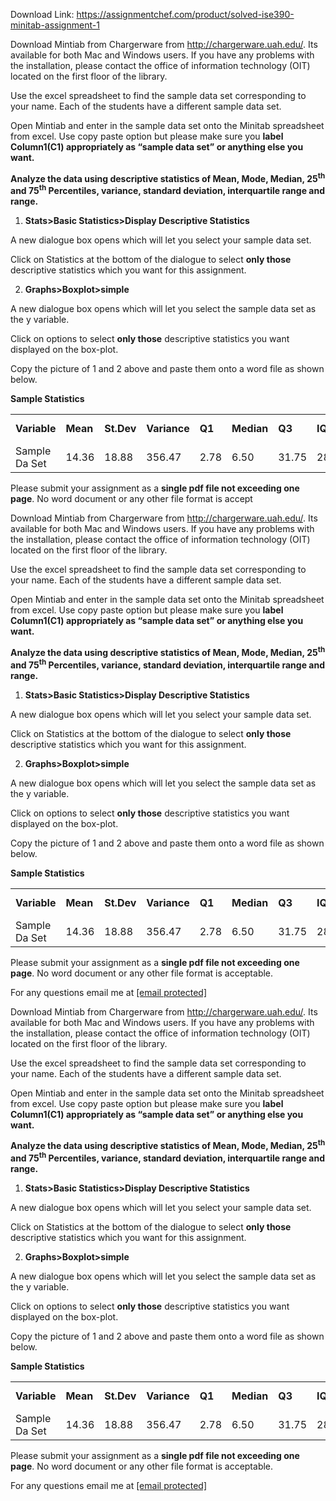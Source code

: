 Download Link: https://assignmentchef.com/product/solved-ise390-minitab-assignment-1
<br>



Download Mintiab from Chargerware from <a href="http://chargerware.uah.edu/">http://chargerware.uah.edu/</a>. Its available for both Mac and Windows users. If you have any problems with the installation, please contact the office of information technology (OIT) located on the first floor of the library.




Use the excel spreadsheet to find the sample data set corresponding to your name. Each of the students have a different sample data set.




Open Mintiab and enter in the sample data set onto the Minitab spreadsheet from excel. Use copy paste option but please make sure you <strong>label Column1(C1) appropriately as “sample data set” or anything else you want.</strong>




<strong>Analyze the data using descriptive statistics of Mean, Mode, Median, 25<sup>th</sup> and 75<sup>th</sup> Percentiles, variance, standard deviation, interquartile range and range. </strong>




<ol>

 <li><strong>Stats&gt;Basic Statistics&gt;Display Descriptive Statistics</strong></li>

</ol>

A new dialogue box opens which will let you select your sample data set.

Click on Statistics at the bottom of the dialogue to select <strong>only those</strong> descriptive statistics which you want for this assignment.




<ol start="2">

 <li><strong>Graphs&gt;Boxplot&gt;simple</strong></li>

</ol>

A new dialogue box opens which will let you select the sample data set as the y variable.

Click on options to select <strong>only those</strong> descriptive statistics you want displayed on the box-plot.




Copy the picture of 1 and 2 above and paste them onto a word file as shown below.

<strong> </strong>

<strong>Sample Statistics</strong>

<table width="620">

 <tbody>

  <tr>

   <td><strong>Variable</strong></td>

   <td><strong>Mean</strong></td>

   <td><strong> St.Dev</strong></td>

   <td><strong> Variance</strong></td>

   <td><strong> Q1</strong></td>

   <td><strong>Median</strong></td>

   <td><strong>Q3</strong></td>

   <td><strong>IQR</strong></td>

   <td><strong>Mode</strong></td>

   <td><strong>N forMode</strong></td>

  </tr>

  <tr>

   <td>Sample Da Set</td>

   <td>14.36</td>

   <td>18.88</td>

   <td>356.47</td>

   <td>2.78</td>

   <td>6.50</td>

   <td>31.75</td>

   <td>28.97</td>

   <td>*</td>

   <td>0</td>

  </tr>

 </tbody>

</table>







Please submit your assignment as a <strong>single pdf file not exceeding one page</strong>. No word document or any other file format is accept




Download Mintiab from Chargerware from <a href="http://chargerware.uah.edu/">http://chargerware.uah.edu/</a>. Its available for both Mac and Windows users. If you have any problems with the installation, please contact the office of information technology (OIT) located on the first floor of the library.




Use the excel spreadsheet to find the sample data set corresponding to your name. Each of the students have a different sample data set.




Open Mintiab and enter in the sample data set onto the Minitab spreadsheet from excel. Use copy paste option but please make sure you <strong>label Column1(C1) appropriately as “sample data set” or anything else you want.</strong>




<strong>Analyze the data using descriptive statistics of Mean, Mode, Median, 25<sup>th</sup> and 75<sup>th</sup> Percentiles, variance, standard deviation, interquartile range and range. </strong>




<ol>

 <li><strong>Stats&gt;Basic Statistics&gt;Display Descriptive Statistics</strong></li>

</ol>

A new dialogue box opens which will let you select your sample data set.

Click on Statistics at the bottom of the dialogue to select <strong>only those</strong> descriptive statistics which you want for this assignment.




<ol start="2">

 <li><strong>Graphs&gt;Boxplot&gt;simple</strong></li>

</ol>

A new dialogue box opens which will let you select the sample data set as the y variable.

Click on options to select <strong>only those</strong> descriptive statistics you want displayed on the box-plot.




Copy the picture of 1 and 2 above and paste them onto a word file as shown below.

<strong> </strong>

<strong>Sample Statistics</strong>

<table width="620">

 <tbody>

  <tr>

   <td><strong>Variable</strong></td>

   <td><strong>Mean</strong></td>

   <td><strong> St.Dev</strong></td>

   <td><strong> Variance</strong></td>

   <td><strong> Q1</strong></td>

   <td><strong>Median</strong></td>

   <td><strong>Q3</strong></td>

   <td><strong>IQR</strong></td>

   <td><strong>Mode</strong></td>

   <td><strong>N forMode</strong></td>

  </tr>

  <tr>

   <td>Sample Da Set</td>

   <td>14.36</td>

   <td>18.88</td>

   <td>356.47</td>

   <td>2.78</td>

   <td>6.50</td>

   <td>31.75</td>

   <td>28.97</td>

   <td>*</td>

   <td>0</td>

  </tr>

 </tbody>

</table>







Please submit your assignment as a <strong>single pdf file not exceeding one page</strong>. No word document or any other file format is acceptable.




For any questions email me at <a href="/cdn-cgi/l/email-protection" class="__cf_email__" data-cfemail="48212078787870083d2920662d2c3d">[email protected]</a>




Download Mintiab from Chargerware from <a href="http://chargerware.uah.edu/">http://chargerware.uah.edu/</a>. Its available for both Mac and Windows users. If you have any problems with the installation, please contact the office of information technology (OIT) located on the first floor of the library.




Use the excel spreadsheet to find the sample data set corresponding to your name. Each of the students have a different sample data set.




Open Mintiab and enter in the sample data set onto the Minitab spreadsheet from excel. Use copy paste option but please make sure you <strong>label Column1(C1) appropriately as “sample data set” or anything else you want.</strong>




<strong>Analyze the data using descriptive statistics of Mean, Mode, Median, 25<sup>th</sup> and 75<sup>th</sup> Percentiles, variance, standard deviation, interquartile range and range. </strong>




<ol>

 <li><strong>Stats&gt;Basic Statistics&gt;Display Descriptive Statistics</strong></li>

</ol>

A new dialogue box opens which will let you select your sample data set.

Click on Statistics at the bottom of the dialogue to select <strong>only those</strong> descriptive statistics which you want for this assignment.




<ol start="2">

 <li><strong>Graphs&gt;Boxplot&gt;simple</strong></li>

</ol>

A new dialogue box opens which will let you select the sample data set as the y variable.

Click on options to select <strong>only those</strong> descriptive statistics you want displayed on the box-plot.




Copy the picture of 1 and 2 above and paste them onto a word file as shown below.

<strong> </strong>

<strong>Sample Statistics</strong>

<table width="620">

 <tbody>

  <tr>

   <td><strong>Variable</strong></td>

   <td><strong>Mean</strong></td>

   <td><strong> St.Dev</strong></td>

   <td><strong> Variance</strong></td>

   <td><strong> Q1</strong></td>

   <td><strong>Median</strong></td>

   <td><strong>Q3</strong></td>

   <td><strong>IQR</strong></td>

   <td><strong>Mode</strong></td>

   <td><strong>N forMode</strong></td>

  </tr>

  <tr>

   <td>Sample Da Set</td>

   <td>14.36</td>

   <td>18.88</td>

   <td>356.47</td>

   <td>2.78</td>

   <td>6.50</td>

   <td>31.75</td>

   <td>28.97</td>

   <td>*</td>

   <td>0</td>

  </tr>

 </tbody>

</table>







Please submit your assignment as a <strong>single pdf file not exceeding one page</strong>. No word document or any other file format is acceptable.




For any questions email me at <a href="/cdn-cgi/l/email-protection" class="__cf_email__" data-cfemail="422b2a7272727a0237232a6c272637">[email protected]</a>